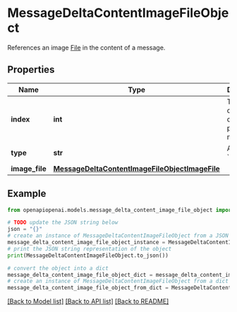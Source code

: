 # MessageDeltaContentImageFileObject

References an image [File](/docs/api-reference/files) in the content of a message.

## Properties

Name | Type | Description | Notes
------------ | ------------- | ------------- | -------------
**index** | **int** | The index of the content part in the message. | 
**type** | **str** | Always &#x60;image_file&#x60;. | 
**image_file** | [**MessageDeltaContentImageFileObjectImageFile**](MessageDeltaContentImageFileObjectImageFile.md) |  | [optional] 

## Example

```python
from openapiopenai.models.message_delta_content_image_file_object import MessageDeltaContentImageFileObject

# TODO update the JSON string below
json = "{}"
# create an instance of MessageDeltaContentImageFileObject from a JSON string
message_delta_content_image_file_object_instance = MessageDeltaContentImageFileObject.from_json(json)
# print the JSON string representation of the object
print(MessageDeltaContentImageFileObject.to_json())

# convert the object into a dict
message_delta_content_image_file_object_dict = message_delta_content_image_file_object_instance.to_dict()
# create an instance of MessageDeltaContentImageFileObject from a dict
message_delta_content_image_file_object_from_dict = MessageDeltaContentImageFileObject.from_dict(message_delta_content_image_file_object_dict)
```
[[Back to Model list]](../README.md#documentation-for-models) [[Back to API list]](../README.md#documentation-for-api-endpoints) [[Back to README]](../README.md)


